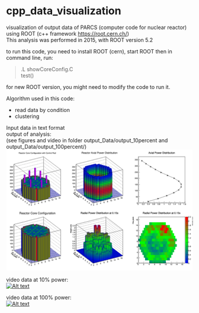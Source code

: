 # cpp_data_visualization
visualization of output data of PARCS (computer code for nuclear reactor) using ROOT (c++ framework https://root.cern.ch/)<br>
This analysis was performed in 2015, with ROOT version 5.2<br>


to run this code, you need to install ROOT (cern), start ROOT then in command line, run: <br>
 > .L showCoreConfig.C<br>
 > test()

for new ROOT version, you might need to modify the code to run it.

Algorithm used in this code: <br>
 - read data by condition<br>
 - clustering<br>

Input data in text format<br>
output of analysis:<br>
(see figures and video in folder output_Data/output_10percent and output_Data/output_100percent/)<br>
<img src="./docs/PowDistr_14_0_15.png" width="800">

video data at 10% power:<br>
[![Alt text](https://img.youtube.com/vi/0CeiG6oXPEk/0.jpg)](https://www.youtube.com/watch?v=0CeiG6oXPEk)

video data at 100% power:<br>
[![Alt text](https://img.youtube.com/vi/joDI_G37_9g/0.jpg)](https://www.youtube.com/watch?v=joDI_G37_9g)